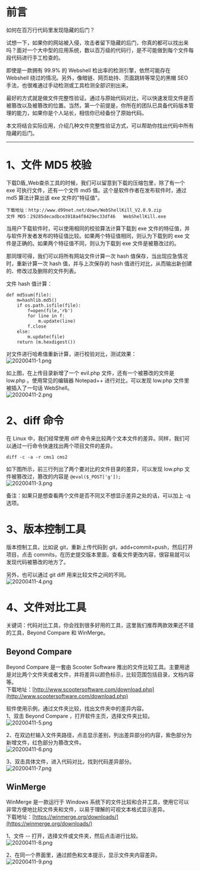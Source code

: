 
# 前言
如何在百万行代码里发现隐藏的后门？

试想一下，如果你的网站被入侵，攻击者留下隐藏的后门，你真的都可以找出来吗？面对一个大中型的应用系统，数以百万级的代码行，是不可能做到每个文件每段代码进行手工检查的。

即使是一款拥有 99.9% 的 Webshell 检出率的检测引擎，依然可能存在 Webshell 绕过的情况。另外，像暗链、网页劫持、页面跳转等常见的黑帽 SEO 手法，也很难通过手动检测或工具检测全部识别出来。

最好的方式就是做文件完整性验证。通过与原始代码对比，可以快速发现文件是否被篡改以及被篡改的位置。当然，第一个前提是，你所在的团队已具备代码版本管理的能力，如果你是个人站长，相信你已经备份了原始代码。

本文将结合实际应用，介绍几种文件完整性验证方式，可以帮助你找出代码中所有隐藏的后门。

---


# 1、文件 MD5 校验
下载D盾_Web查杀工具的时候，我们可以留意到下载的压缩包里，除了有一个 exe 可执行文件，还有一个文件 md5 值。这个是软件作者在发布软件时，通过 md5 算法计算出该 exe 文件的"特征值"。
```
下载地址：http://www.d99net.net/down/WebShellKill_V2.0.9.zip
文件 MD5：29285decadbce3918a4f8429ec33df46   WebShellKill.exe
```

当用户下载软件时，可以使用相同的校验算法计算下载到 exe 文件的特征值，并与软件开发者发布的特征值比较。如果两个特征值相同，则认为下载到的 exe 文件是正确的。如果两个特征值不同，则认为下载到 exe 文件是被篡改过的。

那同理可得，我们可以将所有网站文件计算一次 hash 值保存，当出现应急情况时，重新计算一次 hash 值，并与上次保存的 hash 值进行对比，从而输出新创建的、修改过及删除的文件列表。

文件 hash 值计算：
```
def md5sum(file):
    m=hashlib.md5()
    if os.path.isfile(file):
        f=open(file,'rb')
        for line in f:
            m.update(line)
        f.close
    else:
        m.update(file)
    return (m.hexdigest())
```

对文件进行哈希值重新计算，进行校验对比，测试效果：<br />![20200411-1.png](../../_img\05-应急响应/1656915115621-6362ee97-4800-434c-8117-9cf60bea6a4d.png)

如上图，在上传目录新增了一个 evil.php 文件，还有一个被篡改的文件是 low.php 。使用常见的编辑器 Notepad++ 进行对比，可以发现 low.php 文件里被插入了一句话 WebShell。<br />![20200411-2.png](../../_img\05-应急响应/1656915123087-cbefa652-b98a-4d39-b035-6bfb7b2c84e8.png)


# 2、diff 命令
在 Linux 中，我们经常使用 diff 命令来比较两个文本文件的差异。同样，我们可以通过一行命令快速找出两个项目文件的差异。

```
diff -c -a -r cms1 cms2
```

如下图所示，前三行列出了两个要对比的文件目录的差异，可以发现 low.php 文件被篡改过，篡改的内容是 `@eval($_POST['g']);`<br />![20200411-3.png](../../_img\05-应急响应/1656915128121-8e1750bf-f5a8-4ece-be7a-71429a19a109.png)

备注：如果只是想查看两个文件是否不同又不想显示差异之处的话，可以加上 -q 选项。


# 3、版本控制工具
版本控制工具，比如说 git，重新上传代码到 git，add+commit+push，然后打开项目，点击 commits，在历史提交版本里面，查看文件更改内容，很容易就可以发现代码被篡改的地方了。

另外，也可以通过 git diff 用来比较文件之间的不同。<br />![20200411-4.png](../../_img\05-应急响应/1656915144445-e9ea0d0a-93a5-40bb-9225-ee508ee1978f.png)


# 4、文件对比工具

关键词：代码对比工具，你会找到很多好用的工具，这里我们推荐两款效果还不错的工具，Beyond Compare 和 WinMerge。


## Beyond Compare
Beyond Compare 是一套由 Scooter Software 推出的文件比较工具。主要用途是对比两个文件夹或者文件，并将差异以颜色标示，比较范围包括目录，文档内容等。<br />下载地址：[http://www.scootersoftware.com/download.php](http://www.scootersoftware.com/download.php)

软件使用示例，通过文件夹比较，找出文件夹中的差异内容。<br />1、双击 Beyond Compare ，打开软件主页，选择文件夹比较。<br />![20200411-5.png](../../_img\05-应急响应/1656915168080-13ecaf29-7295-4e44-9d5d-be4e040e3803.png)

2、在双边栏输入文件夹路径，点击显示差别，列出差异部分的内容，紫色部分为新增文件，红色部分为篡改文件。<br />![20200411-6.png](../../_img\05-应急响应/1656915174743-cea574a7-9636-428a-bcdd-e1cbecd3c92e.png)

3、双击具体文件，进入代码对比，找到代码差异部分。<br />![20200411-7.png](../../_img\05-应急响应/1656915174804-251b462c-d516-4c72-b5d5-aa2b92cc85d0.png)


## WinMerge

WinMerge 是一款运行于 Windows 系统下的文件比较和合并工具，使用它可以非常方便地比较文件夹和文件，以易于理解的可视文本格式显示差异。<br />下载地址：[https://winmerge.org/downloads/](https://winmerge.org/downloads/)

1、文件 -- 打开，选择文件或文件夹，然后点击进行比较。<br />![20200411-8.png](../../_img\05-应急响应/1656915175431-26a8c19e-b4d6-4571-be1a-6c4d2162e644.png)

2、在同一个界面里，通过颜色和文本提示，显示文件夹内容差异。<br />![20200411-9.png](../../_img\05-应急响应/1656915175025-7b615d28-d4d8-477d-b800-163955621f02.png)
